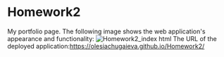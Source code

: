 # Homework2
My portfolio page. The following image shows the web application's appearance and functionality: ![Homework2_index html](https://user-images.githubusercontent.com/106128434/173488231-24c8c301-ff55-4541-8e23-f492d1691ade.png)
The URL of the deployed application:https://olesiachugaieva.github.io/Homework2/
